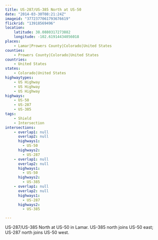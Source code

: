```yaml
---
title: US-287/US-385 North at US-50
date: "2014-03-30T08:21:24Z"
imageid: "3772377061793676619"
flickrid: "13918569496"
location:
    latitude: 38.0880317273882
    longitude: -102.61914434056018
places:
    - Lamar|Prowers County|Colorado|United States
counties:
    - Prowers County|Colorado|United States
countries:
    - United States
states:
    - Colorado|United States
highwaytypes:
    - US Highway
    - US Highway
    - US Highway
highways:
    - US-50
    - US-287
    - US-385
tags:
    - Shield
    - Intersection
intersections:
    - overlap1: null
      overlap2: null
      highways1:
        - US-50
      highways2:
        - US-287
    - overlap1: null
      overlap2: null
      highways1:
        - US-50
      highways2:
        - US-385
    - overlap1: null
      overlap2: null
      highways1:
        - US-287
      highways2:
        - US-385

---
```

US-287/US-385 North at US-50 in Lamar.  US-385 north joins US-50 east; US-287 north joins US-50 west.